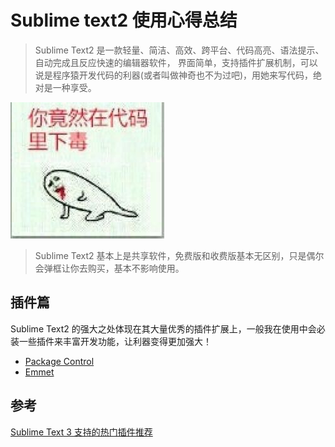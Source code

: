 # Sublime text2 使用心得总结

> Sublime Text2 是一款轻量、简洁、高效、跨平台、代码高亮、语法提示、自动完成且反应快速的编辑器软件， 界面简单，支持插件扩展机制，可以说是程序猿开发代码的利器(或者叫做神奇也不为过吧)，用她来写代码，绝对是一种享受。

![](../_static/img/sublime-youdu.jpg)

> Sublime Text2 基本上是共享软件，免费版和收费版基本无区别，只是偶尔会弹框让你去购买，基本不影响使用。

## 插件篇
Sublime Text2 的强大之处体现在其大量优秀的插件扩展上，一般我在使用中会必装一些插件来丰富开发功能，让利器变得更加强大！

* [Package Control](https://packagecontrol.io/installation)
* [Emmet](https://github.com/sergeche/emmet-sublime)




##  参考

[Sublime Text 3 支持的热门插件推荐](http://www.imjeff.cn/blog/146/)
